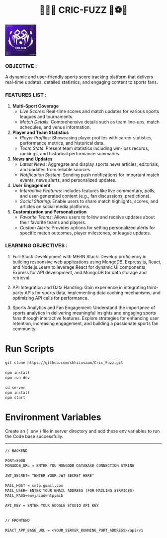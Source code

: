 <h1 align="center">🏀🏐🏑 CRIC-FUZZ 🏏⚽🏈</h1>

<div align="center" style="width:100px; height:100px;"> <img src="https://github.com/Rakshit-CSE/Cric_Fuzz/blob/main/src/assets/Crix_Fuzz_Logo.png?raw=true"></div>

### OBJECTIVE :

<p> A dynamic and user-friendly sports score tracking platform that delivers real-time updates, detailed statistics, and engaging content to sports fans. </p>

### FEATURES LIST :

1. **Multi-Sport Coverage**
   - _Live Scores_: Real-time scores and match updates for various sports leagues and tournaments.
   - _Match Details_: Comprehensive details such as team line-ups, match schedules, and venue information.
2. **Player and Team Statistics**
   - _Player Profiles_: Showcasing player profiles with career statistics, performance metrics, and historical data.
   - _Team Stats_: Present team statistics including win-loss records, rankings, and historical performance summaries.
3. **News and Updates**
   - _Latest News_: Aggregate and display sports news articles, editorials, and updates from reliable sources.
   - _Notification System_: Sending push notifications for important match events, news alerts, and personalized updates.
4. **User Engagement**
   - _Interactive Features_: Includes features like live commentary, polls, and user-generated content (e.g., fan discussions, predictions).
   - _Social Sharing_: Enable users to share match highlights, scores, and articles on social media platforms.
5. **Customization and Personalization**
   - _Favorite Teams_: Allows users to follow and receive updates about their favorite teams and players.
   - _Custom Alerts_: Provides options for setting personalized alerts for specific match outcomes, player milestones, or league updates.

### LEARNING OBJECTIVES :

1. Full-Stack Development with MERN Stack:
Develop proficiency in building responsive web applications using MongoDB, Express.js, React, and Node.js.Learn to leverage React for dynamic UI components, Express for API development, and MongoDB for data storage and retrieval.

2. API Integration and Data Handling:
Gain experience in integrating third-party APIs for sports data, implementing data caching mechanisms, and optimizing API calls for performance.

3. Sports Analytics and Fan Engagement:
Understand the importance of sports analytics in delivering meaningful insights and engaging sports fans through interactive features. Explore strategies for enhancing user retention, increasing engagement, and building a passionate sports fan community.


# Run Scripts

```Terminal
git clone https://github.com/shhiivvaam/Cric_Fuzz.git

npm install
npm run dev

cd server
npm install
npm start
```

# Environment Variables

  Create an { .env } file in server directory and add these env variables to run the Code base successfully.

---

```Terminal
// BACKEND

PORT=5000
MONGODB_URL = ENTER YOU MONGODB DATABASE CONNECTION STRING

JWT_SECRET= "ENTER YOUR JWT SECRET HERE"

MAIL_HOST = smtp.gmail.com
MAIL_USER= ENTER YOUR EMAIL ADDRESS (FOR MAILING SERVICES)
MAIL_PASS=ewvjaiadwhtpymib

API_KEY = ENTER YOUR GOOGLE STUDIO API KEY


// FRONTEND

REACT_APP_BASE_URL = <YOUR_SERVER_RUNNING_PORT_ADDRESS>/api/v1
```
